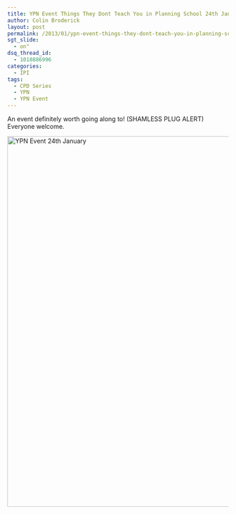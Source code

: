 ```yaml
---
title: YPN Event Things They Dont Teach You in Planning School 24th Jan at 5PM
author: Colin Broderick
layout: post
permalink: /2013/01/ypn-event-things-they-dont-teach-you-in-planning-school-24th-jan-at-5pm/
sgt_slide:
  - on"
dsq_thread_id:
  - 1018886996
categories:
  - IPI
tags:
  - CPD Series
  - YPN
  - YPN Event
---
```


An event definitely worth going along to! (SHAMLESS PLUG ALERT) Everyone welcome.

[<img class="alignnone" alt="YPN Event 24th January" src="http://www.irishplanninginstitute.ie/uploads/images/abp_workshop_jan2012_final.jpg" width="595" height="842" />][1]



 [1]: http://ypn.ie/?p=167